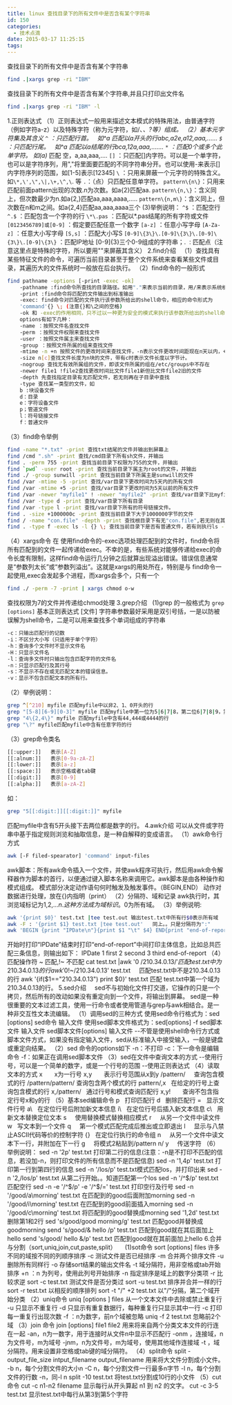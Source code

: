 ```yaml
---
title: linux 查找目录下的所有文件中是否含有某个字符串
id: 150
categories:
  - 技术点滴
date: 2015-03-17 11:25:15
tags:
---
```


查找目录下的所有文件中是否含有某个字符串
```bash
find .|xargs grep -ri "IBM"
```
查找目录下的所有文件中是否含有某个字符串,并且只打印出文件名
```bash
find .|xargs grep -ri "IBM" -l
```
1.正则表达式
（1）正则表达式一般用来描述文本模式的特殊用法，由普通字符（例如字符a-z）以及特殊字符（称为元字符，如/、*、?等）组成。
（2）基本元字符集及其含义
`^` ：只匹配行首。   如^a 匹配以a开头的行abc,a2e,a12,aaa,......
`$` ：只匹配行尾。   如^a 匹配以a结尾的行bca,12a,aaa,.......
`*` ：匹配0个或多个此单字符。 如(a)* 匹配 空，a,aa,aaa,....
`[]` ：只匹配[]内字符。可以是一个单字符，也可以是字符序列，用","将里面要匹配的不同字符串分开。也可以使用-来表示[]内字符序列的范围，如[1-5]表示[12345]
`\` ：只用来屏蔽一个元字符的特殊含义。 如`\*,\',\",\|,\+,\^,\`. 等
`.`：（点）只匹配任意单字符。
`pattern\{n\}`：只用来匹配前面pattern出现的次数.n为次数。如a\{2\}匹配aa.
`pattern\{n,\}`：含义同上，但次数最少为n.如a\{2,\}匹配aa,aaa,aaaa,.....
`pattern\{n,m\}`：含义同上，但次数在n和m之间。如a\{2,4\}匹配aa,aaa,aaaa三个
(3)举例说明：
`^$` ：匹配空行
`^.$` ：匹配包含一个字符的行
`\*\.pas` ：匹配以*.pas结尾的所有字符或文件
`[0123456789]或[0-9]` ：假定要匹配任意一个数字
`[a-z]` ：任意小写字母
`[A-Za-z]` ：任意大小写字母
`[S,s]` ：匹配大小写S
`[0-9]\{3\}\.[0-9]\{3\}\.[0-9]\{3\}\.[0-9]\{3\}` ：匹配IP地址 [0-9]\{3\}三个0-9组成的字符串；\. 
`：`匹配点（注意这里点是特殊的字符，所以要用"\"来屏蔽其含义）
2.find介绍   （1）查找具有某些特征文件的命令，可遍历当前目录甚至于整个文件系统来查看某些文件或目录，其遍历大的文件系统时一般放在后台执行。
（2）find命令的一般形式
<!--more-->
```bash
find pathname -options [-print -exec -ok]
	-pathname :find命令所查找的目录路径。如用"."来表示当前的目录，用/来表示系统根目录
	-print :find命令将匹配的文件输出到标准输出
	-exec: find命令对匹配的文件执行该参数所给出的shell命令，相应的命令形式为
	'command'{} \; (注意{}和\之间的空格)
	-ok 和 -exec的作用相同，只不过以一种更为安全的模式来执行该参数所给出的shell命令，在执行每一个命令之前，都会给出提示，让用户来确定是否执行。
	options有如下几种：
	-name ：按照文件名查找文件
	-perm ：按照文件权限来查找文件
	-user ：按照文件属主来查找文件
	-group ：按照文件所属的组来查找文件
	-mtime -n +n 按照文件的更改时间来查找文件，-n表示文件更改时间距现在n天以内，+n表示文件更改时间距现在n天以前。find命令还有-atime 和-ctime选项，但它们都和-mtime选项相似。
	-size n[c]查找文件长度为n块的文件，带有c时表示文件长度以字节计。
	-nogroup 查找无有效所属组的文件，即该文件所属的组在/etc/groups中不存在
	-newer file1 !file2查找更改时间比文件file1新但比文件file2旧的文件
	-depth 先查找指定目录有无匹配文件，若无则再在子目录中查找
	-type 查找某一类型的文件，如
	b :块设备文件
	d：目录
	e：字符设备文件
	p；管道文件
	l：符号链接文件
	f：普通文件
```
（3）find命令举例
```bash
find -name "*.txt" -print 查找txt结尾的文件并输出到屏幕上
find /cmd ".sh" -print 查找/cmd目录下所有sh文件，并输出
find . -perm 755 -print 查找当前目录下权限为755的文件，并输出
find `pwd` -user root -print 查找当前目录下属主为root的文件，并输出
find ./ -group sunwill -print 查找当前目录下所属主是sunwill的文件
find /var -mtime -5 -print 查找/var目录下更改时间为5天内的所有文件
find /var -mtime +5 -print 查找/var目录下更改时间为5天以前的所有文件
find /var -newer "myfile1" ! -newer "myfile2" -print 查找/var目录下比myfile1新，但是比myfile2旧的所有文件。
find /var -type d -print 查找/var目录下所有目录
find /var -type l -print 查找/var目录下所有的符号链接文件。
find . -size +1000000c -print 查找当前目录下大于1000000字节的文件
find / -name "con.file" -depth -print 查找根目录下有无"con.file",若无则在其子目录中查找
find . -type f -exec ls -l {} \; 查找当前目录下是否有普通文件，若有则执行ls -l
```
（4）xargs命令
在 使用find命令的-exec选项处理匹配到的文件时，find命令将所有匹配到的文件一起传递给exec。不幸的是，有些系统对能够传递给exec的命 令长度有限制，这样find命令运行几分钟之后就算出现溢出错误。错误信息通常是“参数列太长”或“参数列溢出”。这就是xargs的用处所在，特别是与 find命令一起使用,exec会发起多个进程，而xargs会多个，只有一个
```bash
find ./ -perm -7 -print | xargs chmod o-w 
```
查找权限为7的文件并传递给chmod处理
3.grep介绍   
(1)grep 的一般格式为 `grep [options]` 基本正则表达式 [文件]
字符串参数最好采用是双引号括，一是以防被误解为shell命令，二是可以用来查找多个单词组成的字符串
```bash
-c：只输出匹配行的记数
-i：不区分大小写（只适用于单个字符）
-h：查询多个文件时不显示文件名
-H：只显示文件名
-l：查询多文件时只输出包含匹配字符的文件名
-n：只显示匹配行及其行号
-s：不显示不存在或无匹配文本的错误信息。
-v：显示不包含匹配文本的所有行。
```
（2）举例说明：
```bash
grep ^[^210] myfile 匹配myfile中以非2、1、0开头的行
grep "[5-8][6-9][0-3]" myfile 匹配myfile中第一位为5|6|7|8，第二位6|7|8|9，第三位为0|1|2|3的三个字符的行
grep "4\{2,4\}" myfile 匹配myfile中含有44,444或4444的行
grep "\?" myfile匹配myfile中含有任意字符的行
```
（3）grep命令类名
```bash
[[:upper:]]   表示[A-Z]
[[:alnum:]]   表示[0-9a-zA-Z]
[[:lower:]]   表示[a-z]
[[:space:]]   表示空格或者tab键
[[:digit:]]   表示[0-9]
[[:alpha:]]   表示[a-zA-Z]
```
如：
```bash
grep "5[[:digit:]][[:digit:]]" myfile
```
匹配myfile中含有5开头接下去两位都是数字的行。
4.awk介绍
可以从文件或字符串中基于指定规则浏览和抽取信息，是一种自解释的变成语言。
（1）awk命令行方式 
```bash
awk [-F filed-spearator] 'command' input-files
```
awk脚本：所有awk命令插入一个文件，并使awk程序可执行，然后用awk命令解释器作为脚本的首行，以便通过键入脚本名称来调用它。awk脚本是由各种操作和模式组成。
模式部分决定动作语句何时触发及触发事件。（BEGIN,END）
动作对数据进行处理，放在{}内指明（print）
（2）分隔符、域和记录
awk执行时，其浏览域标记为$1,$2,...$n.这种方法成为域标识。$0为所有域。
（3）举例说明:
```bash
awk '{print $0}' test.txt |tee test.out 输出test.txt中所有行$0表示所有域
awk -F : '{print $1} test.txt |tee test.out'   同上。。只是分隔符为":"
awk 'BEGIN {print "IPDate\n"}{print $1 "\t" $4} END{print "end-of-report"}' test.txt
```
开始时打印“IPDate”结束时打印“end-of-report”中间打印主体信息，比如总共匹配三条信息，则输出如下：
IPDate
1 first
2 second
3 third
end-of-report
（4）匹配操作符 ~ 匹配,!~ 不匹配
cat test.txt |awk '$0~/210.34.0.13/' 匹配test.txt中为210.34.0.13的行
awk '$0!~/210.34.0.13' test.txt     匹配test.txt中不是210.34.0.13的行
awk '{if($1=="210.34.0.13") print $0}' test.txt 匹配 test.txt中第一个域为210.34.0.13的行。
5.sed介绍     sed不与初始化文件打交道，它操作的只是一个拷贝，然后所有的改动如果没有重定向到一个文件，将输出到屏幕。
sed是一种很重要的文本过滤工具，使用一行命令或者使用管道与grep与awk相结合。是一种非交互性文本流编辑。
（1）调用sed的三种方式
使用sed命令行格式为：sed [options] sed命令 输入文件
使用sed脚本文件格式为：sed[options] -f sed脚本文件 输入文件
sed脚本文件[options] 输入文件
--不管是使用shell命令行方式或脚本文件方式，如果没有指定输入文件，sed从标准输入中接受输入，一般是键盘或重定向结果。
（2）sed 命令的options如下
-n：不打印
-c：下一命令是编辑命令
-f：如果正在调用sed脚本文件
（3）sed在文件中查询文本的方式
--使用行号，可以是一个简单的数字，或是一个行号的范围
--使用正则表达式
（4）读取文本的方式
x       x为一行号
x,y       表示行号范围从x到y
/pattern/     查询包含模式的行
/pattern/pattern/ 查询包含两个模式的行
pattern/,x   在给定的行号上查询包含模式的行
x,/pattern/   通过行号和模式查询匹配行
x,y!       查询不包含指定行号x和y的行
（5）基本sed编辑命令
p   打印匹配行
d   删除匹配行
=   显示文件行号
a\   在定位行号后附加新文本信息
i\   在定位行号后插入新文本信息
c\   用新文本替换定位文本
s     使用替换模式替换相应模式
r     从另一个文件中读文件
w   写文本到一个文件
q     第一个模式匹配完成后推出或立即退出
l     显示与八禁止ASCII代码等价的控制字符
{}   在定位行执行的命令组
n     从另一个文件中读文本下一行，并附加在下一行
g     将模式2粘贴到/pattern n/
y     传送字符
（6）举例说明：
sed -n '2p' test.txt 打印第二行的信息(注意：-n是不打印不匹配的信息，若没加-n，则打印文件的所有信息而不是匹配信息)
sed -n '1,4p' test.txt 打印第一行到第四行的信息
sed -n '/los/p' test.txt模式匹配los，并打印出来
sed -n '2,/los/p' test.txt 从第二行开始。。知道匹配第一个los
sed -n '/^$/p' test.txt 匹配空行
sed -n -e '/^$/p' -e '/^$/=' test.txt 打印空行及行号
sed -n '/good/a\morning' test.txt 在匹配到的good后面附加morning
sed -n '/good/i\morning' test.txt 在匹配到的good前面插入morning
sed -n '/good/c\morning' test.txt 将匹配到的good替换成morning
sed '1,2d' test.txt 删除第1和2行
sed 's/good/good morning/g' test.txt 匹配good并替换成goodmorning
send 's/good/& hello /p' test.txt 匹配到good就在其后面加上hello
send 's/good/ hello &/p' test.txt 匹配到good就在其前面加上hello
6.合并与分割（sort,uniq,join,cut,paste,split）     (1)sot命令
sort [options] files 许多不同的域按不同的列顺序排序
-c 测试文件是否已经排序
-m 合并两个排序文件
-u 删除所有同样行
-o 存储sort结果的输出文件名
-t 域分隔符，用非空格或tab开始排序
+n ：n 为列号，使用此列号开始排序
-n 指定排序是域上的数字分类项
-r 比较求逆
sort -c test.txt 测试文件是否分类过
sort -u test.txt 排序并合并一样的行
sort -r test.txt 以相反的顺序排列
sort -t "/" +2 test.txt 以"/"分隔，第二个域开始分类
（2）uniq命令
uniq [options ] files 从一个文本文件中去除或禁止重复行
-u 只显示不重复行
-d 只显示有重复数据行，每种重复行只显示其中一行
-c 打印每一重复行出现次数
-f ：n为数字，前n个域被忽略
uniq -f 2 test.txt 忽略前2个域
（3）join 命令
join [options] file1 file2 用来将来自两个分类文本文件的行连在一起
-an，n为一数字，用于连接时从文件n中显示不匹配行
-onm ，连接域，n为文件号，m为域号
-jnm，n为文件号，m为域号，使用其他域作连接域
-t ，域分隔符。用来设置非空格或tab键的域分隔符。
（4）split命令
split -output_file_size intput_filename output_filename
用来将大文件分割成小文件。
-b n，每个分割文件的大小n
-C n，每个分割文件一行最多n字节
-l n，每个分割文件的行数
-n，同-l n
split -10 test.txt 将test.txt分割成10行的小文件
（5）cut 命令
cut -c n1-n2 filename 显示每行从开头算起 n1 到 n2 的文字。
cut -c 3-5 test.txt 显示test.txt中每行从第3到第5个字符